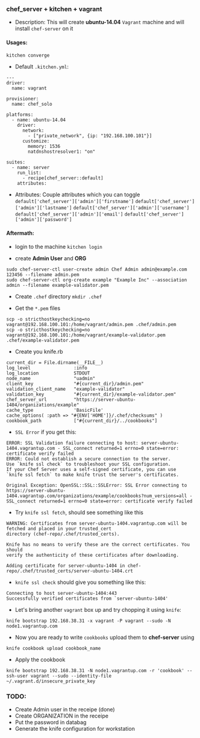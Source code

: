 ### chef_server + kitchen + vagrant

* Description: This will create **ubuntu-14.04** `Vagrant` machine and will install `chef-server` on it

#### Usages:

```bash
kitchen converge
```

* Default `.kitchen.yml`:

```
---
driver:
  name: vagrant

provisioner:
  name: chef_solo

platforms:
  - name: ubuntu-14.04
    driver:
      network:
        - ["private_network", {ip: "192.168.100.101"}]
      customize:
        memory: 1536
        natdnshostresolver1: "on"

suites:
  - name: server
    run_list:
      - recipe[chef_server::default]
    attributes:
```
* Attributes: Couple attributes which you can toggle
`default['chef_server']['admin']['firstname']`
`default['chef_server']['admin']['lastname']`
`default['chef_server']['admin']['username']`
`default['chef_server']['admin']['email']`
`default['chef_server']['admin']['password']`

#### Aftermath:

* login to the machine
`kitchen login`

* create **Admin User** and **ORG**
```
sudo chef-server-ctl user-create admin Chef Admin admin@example.com 123456 --filename admin.pem
sudo chef-server-ctl org-create example "Example Inc" --association admin --filename example-validator.pem
```

* Create `.chef` directory
`mkdir .chef`

* Get the `*.pem` files
```
scp -o stricthostkeychecking=no vagrant@192.168.100.101:/home/vagrant/admin.pem .chef/admin.pem
scp -o stricthostkeychecking=no vagrant@192.168.100.101:/home/vagrant/example-validator.pem .chef/example-validator.pem
```

* Create you knife.rb

```
current_dir = File.dirname(__FILE__)
log_level                :info
log_location             STDOUT
node_name                "uadmin"
client_key               "#{current_dir}/admin.pem"
validation_client_name   "example-validator"
validation_key           "#{current_dir}/example-validator.pem"
chef_server_url          "https://server-ubuntu-1404/organizations/example"
cache_type               'BasicFile'
cache_options( :path => "#{ENV['HOME']}/.chef/checksums" )
cookbook_path            ["#{current_dir}/../cookbooks"]
```
* `SSL Error` if you get this:

```
ERROR: SSL Validation failure connecting to host: server-ubuntu-1404.vagrantup.com - SSL_connect returned=1 errno=0 state=error: certificate verify failed
ERROR: Could not establish a secure connection to the server.
Use `knife ssl check` to troubleshoot your SSL configuration.
If your Chef Server uses a self-signed certificate, you can use
`knife ssl fetch` to make knife trust the server's certificates.

Original Exception: OpenSSL::SSL::SSLError: SSL Error connecting to https://server-ubuntu-1404.vagrantup.com/organizations/example/cookbooks?num_versions=all - SSL_connect returned=1 errno=0 state=error: certificate verify failed
```
* Try `knife ssl fetch`, should see something like this
```
WARNING: Certificates from server-ubuntu-1404.vagrantup.com will be fetched and placed in your trusted_cert
directory (chef-repo/.chef/trusted_certs).

Knife has no means to verify these are the correct certificates. You should
verify the authenticity of these certificates after downloading.

Adding certificate for server-ubuntu-1404 in chef-repo/.chef/trusted_certs/server-ubuntu-1404.crt
```
* `knife ssl check` should give you something like this:
```
Connecting to host server-ubuntu-1404:443
Successfully verified certificates from `server-ubuntu-1404'
```

* Let's bring another `vagrant` box up and try chopping it using `knife`:
```
knife bootstrap 192.168.38.31 -x vagrant -P vagrant --sudo -N node1.vagrantup.com
```

* Now you are ready to write `cookbooks` upload them to **chef-server** using
```
knife cookbook upload cookbook_name
```

* Apply the cookbook
```
knife bootstrap 192.168.38.31 -N node1.vagrantup.com -r 'cookbook' --ssh-user vagrant --sudo --identity-file  ~/.vagrant.d/insecure_private_key
```
### TODO:
   * Create Admin user in the receipe (done)
   * Create ORGANIZATION in the receipe
   * Put the password in databag
   * Generate the knife configuration for workstation


